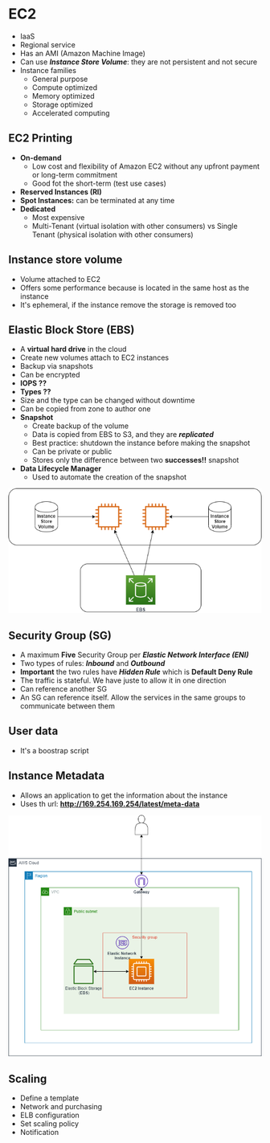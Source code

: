 # EC2

- IaaS
- Regional service
- Has an AMI (Amazon Machine Image)
- Can use ***Instance Store Volume***: they are not persistent and not secure
- Instance families
  - General purpose
  - Compute optimized
  - Memory optimized
  - Storage optimized
  - Accelerated computing

## EC2 Printing

- **On-demand**
  - Low cost and flexibility of Amazon EC2 without any upfront payment or long-term commitment 
  - Good fot the short-term (test use cases)
- **Reserved Instances (RI)**
- **Spot Instances:** can be terminated at any time
- **Dedicated**
  - Most expensive
  - Multi-Tenant (virtual isolation with other consumers) vs Single Tenant (physical isolation with other consumers)
  
## Instance store volume

- Volume attached to EC2
- Offers some performance because is located in the same host as the instance
- It's ephemeral, if the instance remove the storage is removed too

## Elastic Block Store (EBS)

- A **virtual hard drive** in the cloud
- Create new volumes attach to EC2 instances
- Backup via snapshots
- Can be encrypted
- **IOPS ??**
- **Types ??**
- Size and the type can be changed without downtime
- Can be copied from zone to author one
- **Snapshot**
  - Create backup of the volume
  - Data is copied from EBS to S3, and they are ***replicated***
  - Best practice: shutdown the instance before making the snapshot
  - Can be private or public
  - Stores only the difference between two **successes!!** snapshot
- **Data Lifecycle Manager**
  - Used to automate the creation of the snapshot

<div style="text-align:center"> <img src="./screenshots/storage_ec2.png"> </div>

## Security Group (SG)

- A maximum **Five** Security Group per ***Elastic Network Interface (ENI)*** 
- Two types of rules: ***Inbound*** and ***Outbound***
- **Important** the two rules have ***Hidden Rule*** which is **Default Deny Rule**
- The traffic is stateful. We have juste to allow it in one direction
- Can reference another SG
- An SG can reference itself. Allow the services in the same groups to communicate between them

## User data 

- It's a boostrap script 

## Instance Metadata

- Allows an application to get the information about the instance
- Uses th url: **http://169.254.169.254/latest/meta-data**



<div style="text-align:center"> <img src="./screenshots/ec2_archi.png"> </div>


## Scaling 

- Define a template 
- Network and purchasing 
- ELB configuration 
- Set scaling policy 
- Notification 